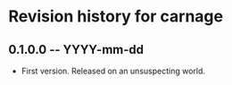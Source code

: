 # Revision history for carnage

## 0.1.0.0 -- YYYY-mm-dd

* First version. Released on an unsuspecting world.
